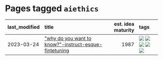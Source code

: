 # Pages tagged `aiethics`

|last_modified|title|est. idea maturity|tags
|:---|:---|---:|:---|
|2023-03-24|["why do you want to know?"-instruct-esque-fintetuning](../whydoyouwantoknow.md)|1987|[![](https://img.shields.io/badge/tag-aiethics-be4650)](../tags/aiethics.md) [![](https://img.shields.io/badge/tag-alignment-12f6d5)](../tags/alignment.md) [![](https://img.shields.io/badge/tag-dialogue-3f3dc3)](../tags/dialogue.md) [![](https://img.shields.io/badge/tag-models-869bd0)](../tags/models.md) [![](https://img.shields.io/badge/tag-wip-ff6770)](../tags/wip.md)|
